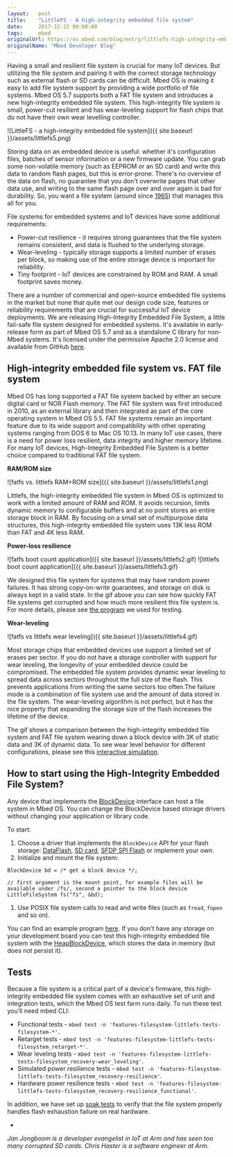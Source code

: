 ```yaml
---
layout:   post
title:    "LittleFS - A high-integrity embedded file system"
date:     2017-12-22 00:00:00
tags:     mbed
originalUrl: https://os.mbed.com/blog/entry/littlefs-high-integrity-embedded-fs/
originalName: "Mbed Developer Blog"
---
```


Having a small and resilient file system is crucial for many IoT devices. But utilizing the file system and pairing it with the correct storage technology such as external flash or SD cards can be difficult. Mbed OS is making it easy to add file system support by providing a wide portfolio of file systems. Mbed OS 5.7 supports both a FAT file system and introduces a new high-integrity embedded file system. This high-integrity file system is small, power-cut resilient and has wear-leveling support for flash chips that do not have their own wear levelling controller.

![LittleFS - a high-integrity embedded file system]({{ site.baseurl }}/assets/littlefs5.png)

<!--more-->

Storing data on an embedded device is useful: whether it's configuration files, batches of sensor information or a new firmware update. You can grab some non-volatile memory (such as EEPROM or an SD card) and write this data to random flash pages, but this is error-prone. There's no overview of the data on flash, no guarantee that you don't overwrite pages that other data use, and writing to the same flash page over and over again is bad for durability. So, you want a file system (around since [1965](https://softwareengineering.stackexchange.com/questions/103487/what-was-the-first-hierarchical-file-system)) that manages this all for you.

File systems for embedded systems and IoT devices have some additional requirements:

* Power-cut resilience - it requires strong guarantees that the file system remains consistent, and data is flushed to the underlying storage.
* Wear-leveling - typically storage supports a limited number of erases per block, so making use of the entire storage device is important for reliability.
* Tiny footprint - IoT devices are constrained by ROM and RAM. A small footprint saves money.

There are a number of commercial and open-source embedded file systems in the market but none that quite met our design code size, features or reliability requirements that are crucial for successful IoT device deployments. We are releasing High-Integrity Embedded File System, a little fail-safe file system designed for embedded systems. It's available in early-release form as part of Mbed OS 5.7 and as a standalone C library for non-Mbed systems. It's licensed under the permissive Apache 2.0 license and available from GitHub [here](https://github.com/ARMmbed/mbed-os/tree/master/features/filesystem/littlefs).

## High-integrity embedded file system vs. FAT file system

Mbed OS has long supported a FAT file system backed by either an secure digital card or NOR Flash memory. The FAT file system was first introduced in 2010, as an external library and then integrated as part of the core operating system in Mbed OS 5.5. FAT file systems remain an important feature due to its wide support and compatibility with other operating systems ranging from DOS 6 to Mac OS 10.13. In many IoT use cases, there is a need for power loss resilient, data integrity and higher memory lifetime. For many IoT devices, High-Integrity Embedded File System is a better choice compared to traditional FAT file system.

**RAM/ROM size**


![fatfs vs. littlefs RAM+ROM size]({{ site.baseurl }}/assets/littlefs1.png)

Littlefs, the high-integrity embedded file system in Mbed OS is optimized to work with a limited amount of RAM and ROM. It avoids recursion, limits dynamic memory to configurable buffers and at no point stores an entire storage block in RAM. By focusing on a small set of multipurpose data structures, this high-integrity embedded file system uses 13K less ROM than FAT and 4K less RAM.

**Power-loss resilience**


![fatfs boot count application]({{ site.baseurl }}/assets/littlefs2.gif) ![littlefs boot count application]({{ site.baseurl }}/assets/littlefs3.gif)

We designed this file system for systems that may have random power failures. It has strong copy-on-write guarantees, and storage on disk is always kept in a valid state. In the gif above you can see how quickly FAT file systems get corrupted and how much more resilient this file system is. For more details, please see [the program](https://os.mbed.com/teams/mbed-os-examples/code/mbed-os-example-filesystem) we used for testing.

**Wear-leveling**


![fatfs vs littlefs wear leveling]({{ site.baseurl }}/assets/littlefs4.gif)

Most storage chips that embedded devices use support a limited set of erases per sector. If you do not have a storage controller with support for wear leveling, the longevity of your embedded device could be compromised. The embedded file system provides dynamic wear leveling to spread data across sectors throughout the full size of the flash. This prevents applications from writing the same sectors too often.The failure mode is a combination of file system use and the amount of data stored in the file system. The wear-leveling algorithm is not perfect, but it has the nice property that expanding the storage size of the flash increases the lifetime of the device.

The gif shows a comparison between the high-integrity embedded file system and FAT file system wearing down a block device with 3K of static data and 3K of dynamic data. To see wear level behavior for different configurations, please see this [interactive simulation](https://labs.mbed.com/wear-leveling).

## How to start using the High-Integrity Embedded File System?

Any device that implements the [BlockDevice](https://docs.mbed.com/docs/mbed-os-api-reference/en/latest/APIs/storage/block_device/) interface can host a file system in Mbed OS. You can change the BlockDevice based storage drivers without changing your application or library code.

To start:

1. Choose a driver that implements the `BlockDevice` API for your flash storage:  [DataFlash](https://github.com/ARMmbed/dataflash-driver/), [SD card](https://github.com/ARMmbed/sd-driver/), [SFDP SPI Flash](https://github.com/ARMmbed/spif-driver/) or implement your own.
1. Initialize and mount the file system:

```
BlockDevice bd = /* get a block device */;

// first argument is the mount point, for example files will be available under /fs/, second a pointer to the block device
LittleFileSystem fs("fs", &bd);
```

1. Use POSIX file system calls to read and write files (such as `fread`, `fopen` and so on).

You can find an example program [here](https://os.mbed.com/teams/mbed-os-examples/code/mbed-os-example-filesystem/). If you don't have any storage on your development board you can test this high-integrity  embedded file system with the [HeapBlockDevice](https://github.com/ARMmbed/mbed-os/blob/master/features/filesystem/bd/HeapBlockDevice.h), which stores the data in memory (but does not persist it).

## Tests

Because a file system is a critical part of a device's firmware, this high-integrity embedded file system comes with an exhaustive set of unit and integration tests, which the Mbed OS test farm runs daily. To run these test you’ll need mbed CLI:

* Functional tests - `mbed test -n 'features-filesystem-littlefs-tests-filesystem-*'`.
* Retarget tests - `mbed test -n 'features-filesystem-littlefs-tests-filesystem_retarget-*'`.
* Wear leveling tests - `mbed test -n 'features-filesystem-littlefs-tests-filesystem_recovery-wear_leveling'`.
* Simulated power resilience tests - `mbed test -n 'features-filesystem-littlefs-tests-filesystem_recovery-resilience'`.
* Hardware power resilience tests - `mbed test -n 'features-filesystem-littlefs-tests-filesystem_recovery-resilience_functional'`.

In addition, we have set up [soak tests](https://github.com/ARMmbed/mbed-littlefs-soaktest) to verify that the file system properly handles flash exhaustion failure on real hardware.

-

*Jan Jongboom is a developer evangelist in IoT at Arm and has seen too many corrupted SD cards. Chris Haster is a software engineer at Arm.*
